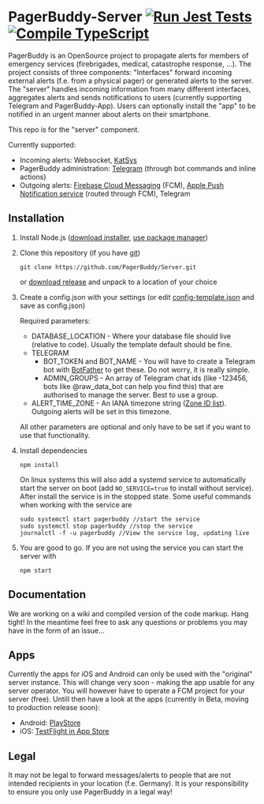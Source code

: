 # PagerBuddy-Server [![Run Jest Tests](https://github.com/PagerBuddy/Server/actions/workflows/run_tests.yml/badge.svg)](https://github.com/PagerBuddy/Server/actions/workflows/run_tests.yml) [![Compile TypeScript](https://github.com/PagerBuddy/Server/actions/workflows/tsc.yml/badge.svg)](https://github.com/PagerBuddy/Server/actions/workflows/tsc.yml)

PagerBuddy is an OpenSource project to propagate alerts for members of emergency services (firebrigades, medical, catastrophe response, ...). The project consists of three components: "Interfaces" forward incoming external alerts (f.e. from a physical pager) or generated alerts to the server. The "server" handles incoming information from many different interfaces, aggregates alerts and sends notifications to users (currently supporting Telegram and PagerBuddy-App). Users can optionally install the "app" to be notified in an urgent manner about alerts on their smartphone.

This repo is for the "server" component.

Currently supported:
* Incoming alerts: Websocket, [KatSys](https://www.fuf-frey.de/katsys/)
* PagerBuddy administration: [Telegram](https://telegram.org/) (through bot commands and inline actions)
* Outgoing alerts: [Firebase Cloud Messaging](https://firebase.google.com/docs/cloud-messaging) (FCM), [Apple Push Notification service](https://developer.apple.com/documentation/usernotifications) (routed through FCM), Telegram

## Installation

1. Install Node.js ([download installer](https://nodejs.org/en/download/), [use package manager](https://nodejs.org/en/download/package-manager/))

2. Clone this repository (if you have [git](https://git-scm.com/downloads))
   ```
   git clone https://github.com/PagerBuddy/Server.git
   ```
   or [download release](https://github.com/PagerBuddy/Server/releases/latest) and unpack to a location of your choice

3. Create a config.json with your settings (or edit [config-template.json](https://github.com/PagerBuddy/Server/blob/main/config-template.json) and save as config.json)

   Required parameters:
   * DATABASE_LOCATION - Where your database file should live (relative to code). Usually the template default should be fine.
   * TELEGRAM
      * BOT_TOKEN and BOT_NAME - You will have to create a Telegram bot with [BotFather](https://core.telegram.org/bots#6-botfather) to get these. Do not worry, it is really simple.
      * ADMIN_GROUPS - An array of Telegram chat ids (like -123456, bots like @raw_data_bot can help you find this) that are authorised to manage the server. Best to use a group. 
   * ALERT_TIME_ZONE - An IANA timezone string ([Zone ID list](https://nodatime.org/TimeZones)). Outgoing alerts will be set in this timezone.
   
   All other parameters are optional and only have to be set if you want to use that functionality.

4. Install dependencies
   ```
   npm install
   ```
   On linux systems this will also add a systemd service to automatically start the server on boot (add ```NO_SERVICE=true``` to install without service). After install the service is in the stopped state. Some useful commands when working with the service are
      ```
      sudo systemctl start pagerbuddy //start the service
      sudo systemctl stop pagerbuddy //stop the service
      journalctl -f -u pagerbuddy //View the service log, updating live
      ```
5. You are good to go. If you are not using the service you can start the server with
   ```
   npm start
   ```

## Documentation
We are working on a wiki and compiled version of the code markup. Hang tight!
In the meantime feel free to ask any questions or problems you may have in the form of an issue...

## Apps
Currently the apps for iOS and Android can only be used with the "original" server instance. This will change very soon - making the app usable for any server operator. You will however have to operate a FCM project for your server (free). Untill then have a look at the apps (currently in Beta, moving to production release soon):
* Android: [PlayStore](https://play.google.com/store/apps/details?id=de.bartunik.pagerbuddy&hl=en&gl=US)
* iOS: [TestFlight in App Store](https://testflight.apple.com/join/C0bsfa5g)

## Legal
It may not be legal to forward messages/alerts to people that are not intended recipients in your location (f.e. Germany). It is your responsibility to ensure you only use PagerBuddy in a legal way!
